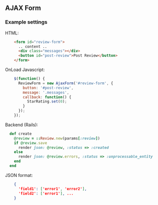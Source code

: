 ## AJAX Form

### Example settings

HTML:
```html
    <form id="review-form">
      .. content ..
      <div class="messages"></div>
      <button id="post-review">Post Review</button>
    </form>
```

OnLoad Javascript:
```js
    $(function() {
      ReviewForm = new AjaxForm('#review-form', {
        button: '#post-review',
        message: '.messages',
        callback: function() {
          StarRating.set(0);
        }
      });
    });
```

Backend (Rails):
```ruby
  def create
    @review = ::Review.new(params[:review])
    if @review.save
      render json: @review, :status => :created
    else
      render json: @review.errors, :status => :unprocessable_entity
    end
  end
```

JSON format:
```json
    {
      'field1': ['error1', 'error2'],
      'field2': ['error1'], ...
    }
```